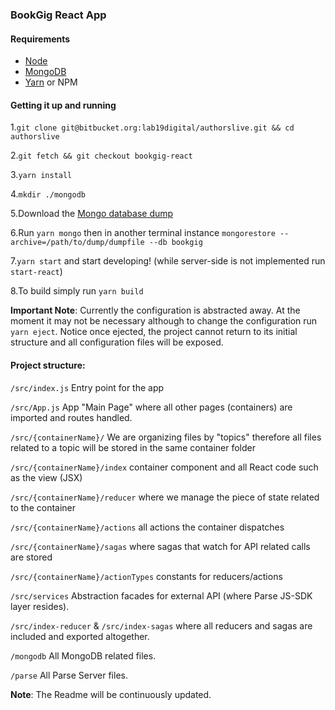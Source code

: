### BookGig React App

#### Requirements

* [Node](https://nodejs.org/en/)
* [MongoDB](https://docs.mongodb.com/manual/installation/#mongodb-community-edition)
* [Yarn](https://yarnpkg.com/lang/en/docs/install/) or NPM


#### Getting it up and running

1.`git clone git@bitbucket.org:lab19digital/authorslive.git && cd authorslive`

2.`git fetch && git checkout bookgig-react`

3.`yarn install`

4.`mkdir ./mongodb`

5.Download the [Mongo database dump](https://bitbucket.org/lab19digital/authorslive/downloads/dump)

6.Run `yarn mongo` then in another terminal instance `mongorestore --archive=/path/to/dump/dumpfile --db bookgig`

7.`yarn start` and start developing! (while server-side is not implemented run `start-react`)

8.To build simply run `yarn build`


**Important Note**: Currently the configuration is abstracted away. At the moment it may not be necessary
although to change the configuration run `yarn eject`.
Notice once ejected, the project cannot return to its initial structure and all configuration
files will be exposed.

#### Project structure:

`/src/index.js` Entry point for the app

`/src/App.js` App "Main Page" where all other pages (containers) are imported and routes handled.

`/src/{containerName}/` We are organizing files by "topics" therefore all files related to
a topic will be stored in the same container folder

`/src/{containerName}/index` container component and all React code such as the view (JSX)

`/src/{containerName}/reducer` where we manage the piece of state related to the container

`/src/{containerName}/actions` all actions the container dispatches

`/src/{containerName}/sagas` where sagas that watch for API related calls are stored

`/src/{containerName}/actionTypes` constants for reducers/actions


`/src/services`
Abstraction facades for external API (where Parse JS-SDK layer resides).

`/src/index-reducer` & `/src/index-sagas` where all reducers and sagas are included and exported
altogether.

`/mongodb`
All MongoDB related files.

`/parse`
All Parse Server files.  



**Note**: The Readme will be continuously updated.